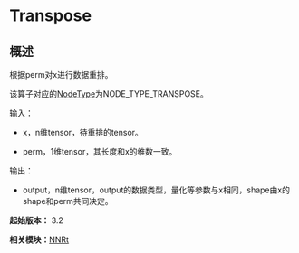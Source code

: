 # Transpose


## 概述

根据perm对x进行数据重排。

该算子对应的[NodeType](_n_n_rt_v10.md#nodetype)为NODE_TYPE_TRANSPOSE。

输入：

- x，n维tensor，待重排的tensor。

- perm，1维tensor，其长度和x的维数一致。

输出：

- output，n维tensor，output的数据类型，量化等参数与x相同，shape由x的shape和perm共同决定。

**起始版本：** 3.2

**相关模块：**[NNRt](_n_n_rt_v10.md)
